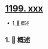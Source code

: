 # [1199. xxx](https://github.com/Tdahuyou/TNotes.leetcode/tree/main/notes/1199.%20xxx)

<!-- region:toc -->

- [1. 📝 概述](#1--概述)

<!-- endregion:toc -->

## 1. 📝 概述

